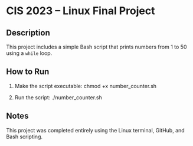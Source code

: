 # CIS 2023 – Linux Final Project

## Description
This project includes a simple Bash script that prints numbers from 1 to 50 using a `while` loop.

## How to Run
1. Make the script executable:
chmod +x number_counter.sh

2. Run the script:
./number_counter.sh

## Notes
This project was completed entirely using the Linux terminal, GitHub, and Bash scripting.

